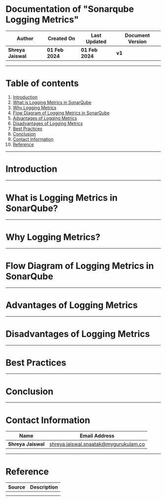 # Documentation of "Sonarqube Logging Metrics"

| **Author** | **Created On** | **Last Updated** | **Document Version** |
| ---------- | -------------- | ---------------- | -------------------- |
| **Shreya Jaiswal** | **01 Feb 2024** | **01 Feb 2024** | **v1** |

***

# Table of contents
1. [Introduction](#introduction)
2. [What is Logging Metrics in SonarQube](#what-is-logging-metrics-in-sonarqube)
3. [Why Logging Metrics](#why-logging-metrics)
4. [Flow Diagram of Logging Metrics in SonarQube](#flow-diagram-of-logging-metrics-in-sonarqube)
5. [Advantages of Logging Metrics](#advantages-of-logging-metrics)
6. [Disadvantages of Logging Metrics](#disadvantages-of-logging-metrics)
7. [Best Practices](#best-practices)
8. [Conclusion](#conclusion)
9. [Contact Information](#contact-information)
10. [Reference](#reference)

***

# Introduction

***

# What is Logging Metrics in SonarQube?

***

# Why Logging Metrics?

***
 
# Flow Diagram of Logging Metrics in SonarQube

***

# Advantages of Logging Metrics

***

# Disadvantages of Logging Metrics

***

# Best Practices

***

# Conclusion

***

# Contact Information

| **Name** | **Email Address** |
| -------- | ----------------- |
| **Shreya Jaiswal** | shreya.jaiswal.snaatak@mygurukulam.co |

***

# Reference

| **Source** | **Description** |
| ---------- | --------------- |
|            |                 |
|            |                 |
